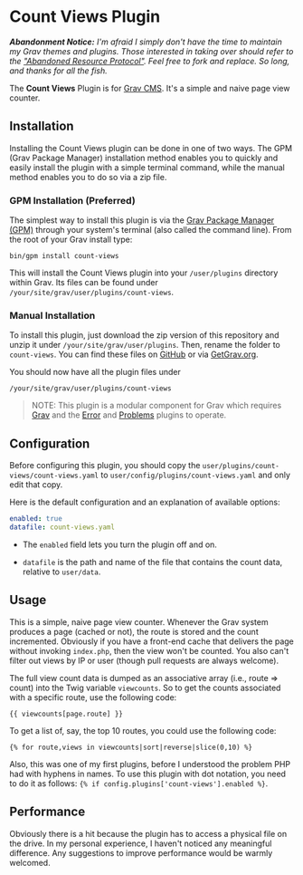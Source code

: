 # Count Views Plugin

***Abandonment Notice:** I'm afraid I simply don't have the time to maintain my Grav themes and plugins. Those interested in taking over should refer to the ["Abandoned Resource Protocol"](https://learn.getgrav.org/17/advanced/grav-development#abandoned-resource-protoc). Feel free to fork and replace. So long, and thanks for all the fish.*

The **Count Views** Plugin is for [Grav CMS](http://github.com/getgrav/grav). It's a simple and naive page view counter.

## Installation

Installing the Count Views plugin can be done in one of two ways. The GPM (Grav Package Manager) installation method enables you to quickly and easily install the plugin with a simple terminal command, while the manual method enables you to do so via a zip file.

### GPM Installation (Preferred)

The simplest way to install this plugin is via the [Grav Package Manager (GPM)](http://learn.getgrav.org/advanced/grav-gpm) through your system's terminal (also called the command line).  From the root of your Grav install type:

    bin/gpm install count-views

This will install the Count Views plugin into your `/user/plugins` directory within Grav. Its files can be found under `/your/site/grav/user/plugins/count-views`.

### Manual Installation

To install this plugin, just download the zip version of this repository and unzip it under `/your/site/grav/user/plugins`. Then, rename the folder to `count-views`. You can find these files on [GitHub](https://github.com/aaron-dalton/grav-plugin-count-views) or via [GetGrav.org](http://getgrav.org/downloads/plugins#extras).

You should now have all the plugin files under

    /your/site/grav/user/plugins/count-views
	
> NOTE: This plugin is a modular component for Grav which requires [Grav](http://github.com/getgrav/grav) and the [Error](https://github.com/getgrav/grav-plugin-error) and [Problems](https://github.com/getgrav/grav-plugin-problems) plugins to operate.

## Configuration

Before configuring this plugin, you should copy the `user/plugins/count-views/count-views.yaml` to `user/config/plugins/count-views.yaml` and only edit that copy.

Here is the default configuration and an explanation of available options:

```yaml
enabled: true
datafile: count-views.yaml
```

  * The `enabled` field lets you turn the plugin off and on.

  * `datafile` is the path and name of the file that contains the count data, relative to `user/data`.

## Usage

This is a simple, naive page view counter. Whenever the Grav system produces a page (cached or not), the route is stored and the count incremented. Obviously if you have a front-end cache that delivers the page without invoking `index.php`, then the view won't be counted. You also can't filter out views by IP or user (though pull requests are always welcome).

The full view count data is dumped as an associative array (i.e., route => count) into the Twig variable `viewcounts`. So to get the counts associated with a specific route, use the following code:

`{{ viewcounts[page.route] }}`

To get a list of, say, the top 10 routes, you could use the following code:

`{% for route,views in viewcounts|sort|reverse|slice(0,10) %}`

Also, this was one of my first plugins, before I understood the problem PHP had with hyphens in names. To use this plugin with dot notation, you need to do it as follows: `{% if config.plugins['count-views'].enabled %}`.

## Performance

Obviously there is a hit because the plugin has to access a physical file on the drive. In my personal experience, I haven't noticed any meaningful difference. Any suggestions to improve performance would be warmly welcomed.
